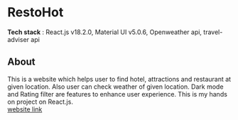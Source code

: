 
# RestoHot
<p><b>Tech stack</b> : React.js v18.2.0, Material UI v5.0.6, Openweather api, travel-adviser api</p>
<p>
<h2> <b> About </b> </h2>
This is a website which helps user to find hotel, attractions and restaurant at given location. Also user can check weather of given location. Dark mode and Rating filter are features to enhance user experience. This is my hands on project on React.js.
<br><a href="https://restohot.netlify.app">website link</a>
</p>
